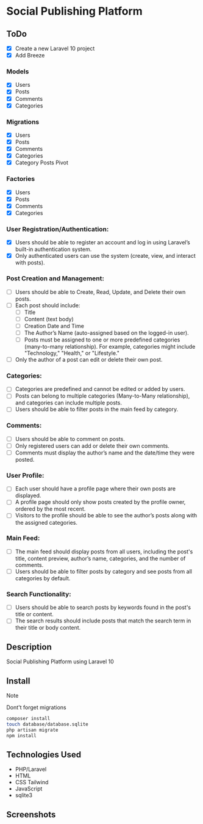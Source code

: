 # Social Publishing Platform

## ToDo

- [X] Create a new Laravel 10 project
- [X] Add Breeze

### Models

- [X] Users
- [X] Posts
- [X] Comments
- [X] Categories

### Migrations

- [X] Users
- [X] Posts
- [X] Comments
- [X] Categories
- [X] Category Posts Pivot

### Factories

- [X] Users
- [X] Posts
- [X] Comments
- [X] Categories

### User Registration/Authentication:

- [X] Users should be able to register an account and log in using Laravel’s built-in authentication
  system.
- [X] Only authenticated users can use the system (create, view, and interact with posts).

### Post Creation and Management:

- [ ] Users should be able to Create, Read, Update, and Delete their own posts.
- [ ] Each post should include:
    - [ ] Title
    - [ ] Content (text body)
    - [ ] Creation Date and Time
    - [ ] The Author’s Name (auto-assigned based on the logged-in user).
    - [ ] Posts must be assigned to one or more predefined categories (many-to-many relationship). For example,
      categories might include "Technology," "Health," or "Lifestyle."
- [ ] Only the author of a post can edit or delete their own post.

### Categories:

- [ ] Categories are predefined and cannot be edited or added by users.
- [ ] Posts can belong to multiple categories (Many-to-Many relationship), and categories can
  include multiple posts.
- [ ] Users should be able to filter posts in the main feed by category.

### Comments:

- [ ] Users should be able to comment on posts.
- [ ] Only registered users can add or delete their own comments.
- [ ] Comments must display the author’s name and the date/time they were posted.

### User Profile:

- [ ] Each user should have a profile page where their own posts are displayed.
- [ ] A profile page should only show posts created by the profile owner, ordered by the most
  recent.
- [ ] Visitors to the profile should be able to see the author’s posts along with the assigned
  categories.

### Main Feed:

- [ ] The main feed should display posts from all users, including the post's title, content preview,
  author’s name, categories, and the number of comments.
- [ ] Users should be able to filter posts by category and see posts from all categories by default.

### Search Functionality:

- [ ] Users should be able to search posts by keywords found in the post's title or content.
- [ ] The search results should include posts that match the search term in their title or body
  content.

## Description

Social Publishing Platform using Laravel 10

## Install

> [!NOTE]
> Dont't forget migrations

```bash
composer install
touch database/database.sqlite
php artisan migrate
npm install
```

## Technologies Used

- PHP/Laravel
- HTML
- CSS Tailwind
- JavaScript
- sqlite3

## Screenshots

![]()
